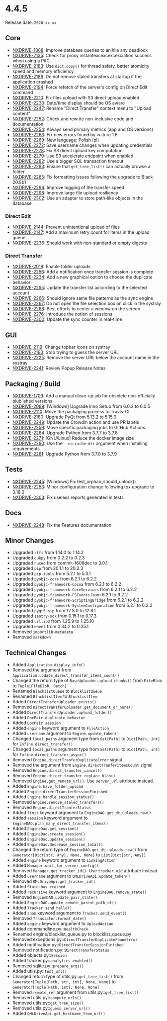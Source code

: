 # 4.4.5

Release date: `2020-xx-xx`

## Core

- [NXDRIVE-1888](https://jira.nuxeo.com/browse/NXDRIVE-1888): Improve database queries to anihile any deadlock
- [NXDRIVE-2135](https://jira.nuxeo.com/browse/NXDRIVE-2135): Check for proxy instantexcexcexcexciation success when using a PAC
- [NXDRIVE-2183](https://jira.nuxeo.com/browse/NXDRIVE-2183): Use `dict.copy()` for thread safety, better atomicity speed and memory efficiency
- [NXDRIVE-2186](https://jira.nuxeo.com/browse/NXDRIVE-2186): Do not remove staled transfers at startup if the application crashed
- [NXDRIVE-2194](https://jira.nuxeo.com/browse/NXDRIVE-2194): Force refetch of the server's config on Direct Edit command
- [NXDRIVE-2210](https://jira.nuxeo.com/browse/NXDRIVE-2210): Fix files upload with S3 direct upload enabled
- [NXDRIVE-2230](https://jira.nuxeo.com/browse/NXDRIVE-2230): Date/time display should be OS aware
- [NXDRIVE-2247](https://jira.nuxeo.com/browse/NXDRIVE-2247): Rename "Direct Transfer" context menu to "Upload content"
- [NXDRIVE-2252](https://jira.nuxeo.com/browse/NXDRIVE-2252): Check and rewrite non-inclusive code and documentation
- [NXDRIVE-2254](https://jira.nuxeo.com/browse/NXDRIVE-2254): Always send primary metrics (app and OS versions)
- [NXDRIVE-2263](https://jira.nuxeo.com/browse/NXDRIVE-2263): Fix new errors found by vulture 1.6
- [NXDRIVE-2269](https://jira.nuxeo.com/browse/NXDRIVE-2269): New language: Polish (pl)
- [NXDRIVE-2272](https://jira.nuxeo.com/browse/NXDRIVE-2272): Save username changes when updating credentials
- [NXDRIVE-2278](https://jira.nuxeo.com/browse/NXDRIVE-2278): Fix S3 direct upload key computation
- [NXDRIVE-2279](https://jira.nuxeo.com/browse/NXDRIVE-2279): Use S3 accelerate endpoint when enabled
- [NXDRIVE-2282](https://jira.nuxeo.com/browse/NXDRIVE-2282): Use a bigger SQL transaction timeout
- [NXDRIVE-2283](https://jira.nuxeo.com/browse/NXDRIVE-2283): Ensure that `get_tree_list()` can actually browse a folder
- [NXDRIVE-2285](https://jira.nuxeo.com/browse/NXDRIVE-2285): Fix formatting issues following the upgrade to Black 20.8b1
- [NXDRIVE-2294](https://jira.nuxeo.com/browse/NXDRIVE-2294): Improve logging of the transfer speed
- [NXDRIVE-2298](https://jira.nuxeo.com/browse/NXDRIVE-2298): Improve large file upload resiliency
- [NXDRIVE-2302](https://jira.nuxeo.com/browse/NXDRIVE-2302): Use an adapter to store path-like objects in the database

### Direct Edit

- [NXDRIVE-2144](https://jira.nuxeo.com/browse/NXDRIVE-2144): Prevent unintentional upload of files
- [NXDRIVE-2147](https://jira.nuxeo.com/browse/NXDRIVE-2147): Add a maximum retry count for items in the upload queue
- [NXDRIVE-2236](https://jira.nuxeo.com/browse/NXDRIVE-2236): Should work with non-standard or empty digests

### Direct Transfer

- [NXDRIVE-2019](https://jira.nuxeo.com/browse/NXDRIVE-2019): Enable folder uploads
- [NXDRIVE-2256](https://jira.nuxeo.com/browse/NXDRIVE-2156): Add a notification once transfer session is complete
- [NXDRIVE-2234](https://jira.nuxeo.com/browse/NXDRIVE-2234): Add a new graphical option to choose the duplicate behavior
- [NXDRIVE-2255](https://jira.nuxeo.com/browse/NXDRIVE-2255): Update the transfer list according to the selected account
- [NXDRIVE-2266](https://jira.nuxeo.com/browse/NXDRIVE-2266): Should ignore same file patterns as the sync engine
- [NXDRIVE-2267](https://jira.nuxeo.com/browse/NXDRIVE-2267): Do not open the file selection box on click in the systray
- [NXDRIVE-2268](https://jira.nuxeo.com/browse/NXDRIVE-2268): Best efforts to center a window on the screen
- [NXDRIVE-2276](https://jira.nuxeo.com/browse/NXDRIVE-2276): Introduce the notion of sessions
- [NXDRIVE-2300](https://jira.nuxeo.com/browse/NXDRIVE-2300): Update the sync counter in real-time

## GUI

- [NXDRIVE-2119](https://jira.nuxeo.com/browse/NXDRIVE-2119): Change topbar icons on systray
- [NXDRIVE-2193](https://jira.nuxeo.com/browse/NXDRIVE-2193): Stop trying to guess the server URL
- [NXDRIVE-2225](https://jira.nuxeo.com/browse/NXDRIVE-2225): Remove the server URL below the account name in the systray
- [NXDRIVE-2241](https://jira.nuxeo.com/browse/NXDRIVE-2241): Review Popup Release Notes

## Packaging / Build

- [NXDRIVE-1709](https://jira.nuxeo.com/browse/NXDRIVE-1709): Add a manual clean-up job for obsolete non-officially plublished versions
- [NXDRIVE-2089](https://jira.nuxeo.com/browse/NXDRIVE-2089): [Windows] Upgrade Inno Setup from 6.0.2 to 6.0.5
- [NXDRIVE-2110](https://jira.nuxeo.com/browse/NXDRIVE-2110): Move the packaging process to Travis-CI
- [NXDRIVE-2180](https://jira.nuxeo.com/browse/NXDRIVE-2180): Upgrade PyQt from 5.13.2 to 5.15.0
- [NXDRIVE-2249](https://jira.nuxeo.com/browse/NXDRIVE-2249): Update the Crowdin action and use PR labels
- [NXDRIVE-2259](https://jira.nuxeo.com/browse/NXDRIVE-2259): Move specific packaging jobs to GitHub Actions
- [NXDRIVE-2264](https://jira.nuxeo.com/browse/NXDRIVE-2264): Upgrade Python from 3.7.7 to 3.7.8
- [NXDRIVE-2271](https://jira.nuxeo.com/browse/NXDRIVE-2271): [GNU/Linux] Reduce the docker image size
- [NXDRIVE-2280](https://jira.nuxeo.com/browse/NXDRIVE-2280): Use the `--no-cache-dir` argument when installing requirements
- [NXDRIVE-2281](https://jira.nuxeo.com/browse/NXDRIVE-2281): Upgrade Python from 3.7.8 to 3.7.9

## Tests

- [NXDRIVE-2245](https://jira.nuxeo.com/browse/NXDRIVE-2245): [Windows] Fix test_orphan_should_unlock()
- [NXDRIVE-2253](https://jira.nuxeo.com/browse/NXDRIVE-2253): Minor configuration change following tox upgrade to 3.18.0
- [NXDRIVE-2303](https://jira.nuxeo.com/browse/NXDRIVE-2303): Fix useless reports generated in tests

## Docs

- [NXDRIVE-2248](https://jira.nuxeo.com/browse/NXDRIVE-2248): Fix the Features documentation

## Minor Changes

- Upgraded `cffi` from 1.14.0 to 1.14.2
- Upgraded `dukpy` from 0.2.2 to 0.2.3
- Upgraded `nuxeo` from commit-f608dec to 3.0.1
- Upgraded `pip` from 20.1.1 to 20.2.3
- Upgraded `pip-tools` from 5.2.1 to 5.3.1
- Upgraded `pyobjc-core` from 6.2.1 to 6.2.2
- Upgraded `pyobjc-framework-Cocoa` from 6.2.1 to 6.2.2
- Upgraded `pyobjc-framework-CoreServices` from 6.2.1 to 6.2.2
- Upgraded `pyobjc-framework-FSEvents` from 6.2.1 to 6.2.2
- Upgraded `pyobjc-framework-ScriptingBridge` from 6.2.1 to 6.2.2
- Upgraded `pyobjc-framework-SystemConfiguration` from 6.2.1 to 6.2.2
- Upgraded `pyqt5-sip` from 12.8.0 to 12.8.1
- Upgraded `sentry-sdk` from 0.15.1 to 0.17.3
- Upgraded `urllib3` from 1.25.9 to 1.25.10
- Upgraded `wheel` from 0.34.2 to 0.35.1
- Removed `importlib-metadata`
- Removed `markdown`

## Technical Changes

- Added `Application.display_info()`
- Removed the argument from `Application.update_direct_transfer_items_count()`
- Changed the return type of `BaseUploader.upload_chunks()` from `FileBlob` to `Tuple[FileBlob, Batch]`
- Renamed `BlacklistQueue` to `BlocklistQueue`
- Renamed `BlacklistItem` to `BlocklistItem`
- Added `DirectTransferUploader.exists()`
- Removed `DirectTransferUploader.get_document_or_none()`
- Added `DirectTransferUploader.upload_folder()`
- Added `DocPair.duplicate_behavior`
- Added `DocPair.session`
- Added `engine` keyword argument to `FileAction`
- Added `username` argument to `Engine.update_token()`
- Changed `local_paths` argument type from `Set[Path]` to `Dict[Path, int]` for `Enfine.direct_transfer()`
- Changed `local_paths` argument type from `Set[Path]` to `Dict[Path, int]` for `Enfine.direct_transfer_async()`
- Removed `Engine.directTranferDuplicateError` signal
- Removed the argument from `Engine.directTranferItemsCount` signal
- Removed `Engine.direct_transfer_cancel()`
- Removed `Engine.direct_transfer_replace_blob()`
- Removed `Engine.get_remote_url()`. Use `server_url` attribute instead.
- Added `Engine.have_folder_upload`
- Added `Engine.directTransferSessionFinished`
- Added `Engine.handle_session_status()`
- Removed `Engine.remove_staled_transfers()`
- Removed `Engine.directTranferStatus`
- Added `limit` keyword argument to `EngineDAO.get_dt_uploads_raw()`
- Added `session` keyword argument to `EngineDAO.plan_many_direct_transfer_items()`
- Added `EngineDao.get_session()`
- Added `EngineDao.create_session()`
- Added `EngineDao.update_session()`
- Added `EngineDao.decrease_session_total()`
- Changed the return type of `EngineDAO.get_dt_uploads_raw()` from `Generator[Dict[str, Any], None, None]` to `List[Dict[str, Any]]`
- Added `engine` keyword argument to `LinkingAction`
- Added `Manager.wait_for_server_config()`
- Removed `Manager.get_tracker_id()`. Use `tracker.uid` attribute instead.
- Added `username` argument to `QMLDriveApi.update_token()`
- Removed `QMLDriveApi.get_tracker_id()`
- Added `State.has_crashed`
- Added `recursive` keyword argument to `EngineDAO.remove_state()`
- Removed `EngineDAO.update_pair_state()`
- Added `EngineDAO.update_remote_parent_path_dt()`
- Added `Tracker.send_hello()`
- Added `anon` keyword argument to `Tracker.send_event()`
- Removed `Translator.format_date()`
- Added `engine` keyword argument to `UploadAction`
- Added commandline.py::`HealthCheck`
- Renamed engine/blacklist_queue.py to blocklist_queue.py
- Removed exceptions.py::`DirectTransferDuplicateFoundError`
- Added notification.py::`DirectTransferSessionFinished`
- Removed notification.py::`DirectTransferStatus`
- Added objects.py::`Session`
- Added tracker.py::`analytics_enabled()`
- Removed sqlite.py::`prepare_args()`
- Added utils.py::`test_url()`
- Changed return type of utils.py::`get_tree_list()` from `Generator[Tuple[Path, str, int], None, None]` to `Generator[Tuple[Path, int], None, None]`
- Removed `remote_ref` argument from utils.py::`get_tree_list()`
- Removed utils.py::`compute_urls()`
- Removed utils.py::`get_tree_size()`
- Removed utils.py::`guess_server_url()`
- Added `QMLDriveApi.get_hostname_from_url()`
